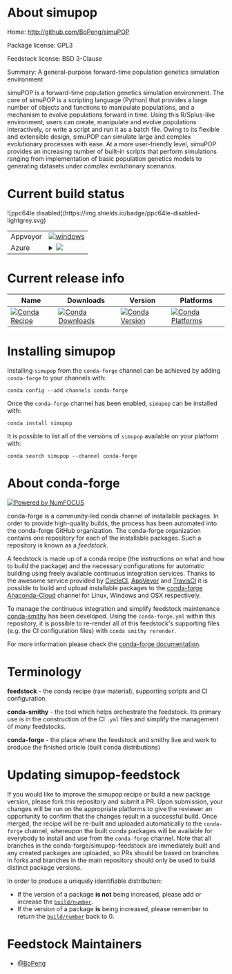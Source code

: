 About simupop
=============

Home: http://github.com/BoPeng/simuPOP

Package license: GPL3

Feedstock license: BSD 3-Clause

Summary: A general-purpose forward-time population genetics simulation environment

simuPOP is a forward-time population genetics simulation environment. The
core of simuPOP is a scripting language (Python) that provides a large
number of objects and functions to manipulate populations, and a mechanism
to evolve populations forward in time. Using this R/Splus-like environment,
users can create, manipulate and evolve populations interactively, or write
a script and run it as a batch file. Owing to its flexible and extensible design,
simuPOP can simulate large and complex evolutionary processes with ease. At
a more user-friendly level, simuPOP provides an increasing number of built-in
scripts that perform simulations ranging from implementation of basic population
genetics models to generating datasets under complex evolutionary scenarios.


Current build status
====================


<table><tr>
    <td>Appveyor</td>
    <td>
      <a href="https://ci.appveyor.com/project/conda-forge/simupop-feedstock/branch/master">
        <img alt="windows" src="https://img.shields.io/appveyor/ci/conda-forge/simupop-feedstock/master.svg?label=Windows">
      </a>
    </td>
  </tr>
    
  <tr>
    <td>Azure</td>
    <td>
      <details>
        <summary>
          <a href="https://dev.azure.com/conda-forge/feedstock-builds/_build/latest?definitionId=1915&branchName=master">
            <img src="https://dev.azure.com/conda-forge/feedstock-builds/_apis/build/status/simupop-feedstock?branchName=master">
          </a>
        </summary>
        <table>
          <thead><tr><th>Variant</th><th>Status</th></tr></thead>
          <tbody><tr>
              <td>linux_python3.6</td>
              <td>
                <a href="https://dev.azure.com/conda-forge/feedstock-builds/_build/latest?definitionId=1915&branchName=master">
                  <img src="https://dev.azure.com/conda-forge/feedstock-builds/_apis/build/status/simupop-feedstock?branchName=master&jobName=linux&configuration=linux_python3.6" alt="variant">
                </a>
              </td>
            </tr><tr>
              <td>linux_python3.7</td>
              <td>
                <a href="https://dev.azure.com/conda-forge/feedstock-builds/_build/latest?definitionId=1915&branchName=master">
                  <img src="https://dev.azure.com/conda-forge/feedstock-builds/_apis/build/status/simupop-feedstock?branchName=master&jobName=linux&configuration=linux_python3.7" alt="variant">
                </a>
              </td>
            </tr><tr>
              <td>osx_python3.6</td>
              <td>
                <a href="https://dev.azure.com/conda-forge/feedstock-builds/_build/latest?definitionId=1915&branchName=master">
                  <img src="https://dev.azure.com/conda-forge/feedstock-builds/_apis/build/status/simupop-feedstock?branchName=master&jobName=osx&configuration=osx_python3.6" alt="variant">
                </a>
              </td>
            </tr><tr>
              <td>osx_python3.7</td>
              <td>
                <a href="https://dev.azure.com/conda-forge/feedstock-builds/_build/latest?definitionId=1915&branchName=master">
                  <img src="https://dev.azure.com/conda-forge/feedstock-builds/_apis/build/status/simupop-feedstock?branchName=master&jobName=osx&configuration=osx_python3.7" alt="variant">
                </a>
              </td>
            </tr><tr>
              <td>win_c_compilervs2015cxx_compilervs2015python3.6</td>
              <td>
                <a href="https://dev.azure.com/conda-forge/feedstock-builds/_build/latest?definitionId=1915&branchName=master">
                  <img src="https://dev.azure.com/conda-forge/feedstock-builds/_apis/build/status/simupop-feedstock?branchName=master&jobName=win&configuration=win_c_compilervs2015cxx_compilervs2015python3.6" alt="variant">
                </a>
              </td>
            </tr><tr>
              <td>win_c_compilervs2015cxx_compilervs2015python3.7</td>
              <td>
                <a href="https://dev.azure.com/conda-forge/feedstock-builds/_build/latest?definitionId=1915&branchName=master">
                  <img src="https://dev.azure.com/conda-forge/feedstock-builds/_apis/build/status/simupop-feedstock?branchName=master&jobName=win&configuration=win_c_compilervs2015cxx_compilervs2015python3.7" alt="variant">
                </a>
              </td>
            </tr>
          </tbody>
        </table>
      </details>
    </td>
  </tr>
![ppc64le disabled](https://img.shields.io/badge/ppc64le-disabled-lightgrey.svg)
</table>

Current release info
====================

| Name | Downloads | Version | Platforms |
| --- | --- | --- | --- |
| [![Conda Recipe](https://img.shields.io/badge/recipe-simupop-green.svg)](https://anaconda.org/conda-forge/simupop) | [![Conda Downloads](https://img.shields.io/conda/dn/conda-forge/simupop.svg)](https://anaconda.org/conda-forge/simupop) | [![Conda Version](https://img.shields.io/conda/vn/conda-forge/simupop.svg)](https://anaconda.org/conda-forge/simupop) | [![Conda Platforms](https://img.shields.io/conda/pn/conda-forge/simupop.svg)](https://anaconda.org/conda-forge/simupop) |

Installing simupop
==================

Installing `simupop` from the `conda-forge` channel can be achieved by adding `conda-forge` to your channels with:

```
conda config --add channels conda-forge
```

Once the `conda-forge` channel has been enabled, `simupop` can be installed with:

```
conda install simupop
```

It is possible to list all of the versions of `simupop` available on your platform with:

```
conda search simupop --channel conda-forge
```


About conda-forge
=================

[![Powered by NumFOCUS](https://img.shields.io/badge/powered%20by-NumFOCUS-orange.svg?style=flat&colorA=E1523D&colorB=007D8A)](http://numfocus.org)

conda-forge is a community-led conda channel of installable packages.
In order to provide high-quality builds, the process has been automated into the
conda-forge GitHub organization. The conda-forge organization contains one repository
for each of the installable packages. Such a repository is known as a *feedstock*.

A feedstock is made up of a conda recipe (the instructions on what and how to build
the package) and the necessary configurations for automatic building using freely
available continuous integration services. Thanks to the awesome service provided by
[CircleCI](https://circleci.com/), [AppVeyor](https://www.appveyor.com/)
and [TravisCI](https://travis-ci.org/) it is possible to build and upload installable
packages to the [conda-forge](https://anaconda.org/conda-forge)
[Anaconda-Cloud](https://anaconda.org/) channel for Linux, Windows and OSX respectively.

To manage the continuous integration and simplify feedstock maintenance
[conda-smithy](https://github.com/conda-forge/conda-smithy) has been developed.
Using the ``conda-forge.yml`` within this repository, it is possible to re-render all of
this feedstock's supporting files (e.g. the CI configuration files) with ``conda smithy rerender``.

For more information please check the [conda-forge documentation](https://conda-forge.org/docs/).

Terminology
===========

**feedstock** - the conda recipe (raw material), supporting scripts and CI configuration.

**conda-smithy** - the tool which helps orchestrate the feedstock.
                   Its primary use is in the construction of the CI ``.yml`` files
                   and simplify the management of *many* feedstocks.

**conda-forge** - the place where the feedstock and smithy live and work to
                  produce the finished article (built conda distributions)


Updating simupop-feedstock
==========================

If you would like to improve the simupop recipe or build a new
package version, please fork this repository and submit a PR. Upon submission,
your changes will be run on the appropriate platforms to give the reviewer an
opportunity to confirm that the changes result in a successful build. Once
merged, the recipe will be re-built and uploaded automatically to the
`conda-forge` channel, whereupon the built conda packages will be available for
everybody to install and use from the `conda-forge` channel.
Note that all branches in the conda-forge/simupop-feedstock are
immediately built and any created packages are uploaded, so PRs should be based
on branches in forks and branches in the main repository should only be used to
build distinct package versions.

In order to produce a uniquely identifiable distribution:
 * If the version of a package **is not** being increased, please add or increase
   the [``build/number``](https://conda.io/docs/user-guide/tasks/build-packages/define-metadata.html#build-number-and-string).
 * If the version of a package **is** being increased, please remember to return
   the [``build/number``](https://conda.io/docs/user-guide/tasks/build-packages/define-metadata.html#build-number-and-string)
   back to 0.

Feedstock Maintainers
=====================

* [@BoPeng](https://github.com/BoPeng/)

